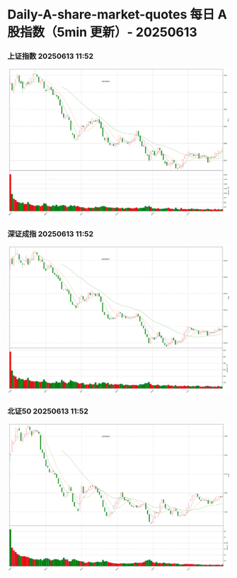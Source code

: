 
# Daily-A-share-market-quotes 每日 A 股指数（5min 更新）- 20250613

### 上证指数 20250613 11:52
![](./fig/2025/6/20250613-sh000001.png)

### 深证成指 20250613 11:52
![](./fig/2025/6/20250613-sz399001.png)

### 北证50 20250613 11:52
![](./fig/2025/6/20250613-bj899050.png)
